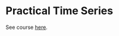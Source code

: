 # Practical Time Series

See course [here](https://www.coursera.org/learn/practical-time-series-analysis#modules).

